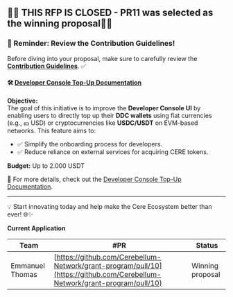 ## 🚨🚨 THIS RFP IS CLOSED - PR11 was selected as the winning proposal🚨🚨
### 🚨 Reminder: Review the Contribution Guidelines!
Before diving into your proposal, make sure to carefully review the [**Contribution Guidelines**](..%2F..%2FREADME.md). ✅


#### 🛠️ [Developer Console Top-Up Documentation](https://github.com/Cerebellum-Network/cluster-apps/blob/dev/apps/developer-console/developer_console_topup.md)
**Objective:**  
The goal of this initiative is to improve the **Developer Console UI** by enabling users to directly top up their **DDC wallets** using fiat currencies (e.g., 💵 USD) or cryptocurrencies like **USDC/USDT** on EVM-based networks. This feature aims to:
- ✅ Simplify the onboarding process for developers.
- ✅ Reduce reliance on external services for acquiring CERE tokens.

**Budget:**
Up to 2.000 USDT

📄 For more details, check out the [Developer Console Top-Up Documentation](https://github.com/Cerebellum-Network/cluster-apps/blob/dev/apps/developer-console/developer_console_topup.md).

---

💡 Start innovating today and help make the Cere Ecosystem better than ever! 🌐✨

**Current Application**

Team | #PR | Status 
--- |-----|--------
Emmanuel Thomas | [https://github.com/Cerebellum-Network/grant-program/pull/10](https://github.com/Cerebellum-Network/grant-program/pull/10) | Winning proposal   
